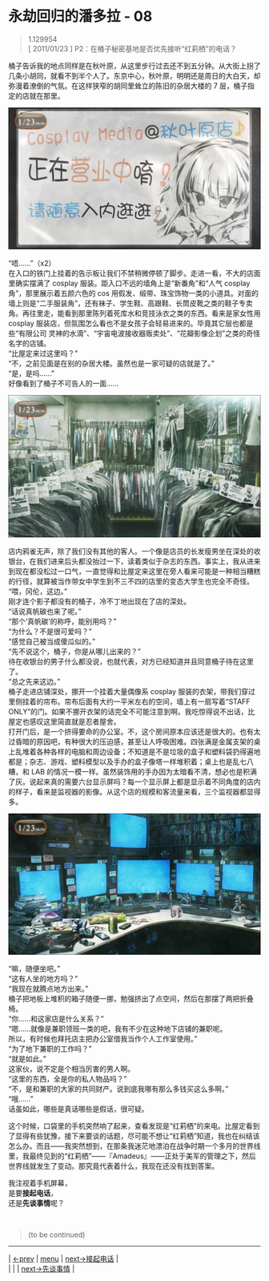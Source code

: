 # 永劫回归的潘多拉 - 08
> 1.129954  
> [ 2011/01/23 ] P2：在桶子秘密基地是否优先接听“红莉栖”的电话？  

桶子告诉我的地点同样是在秋叶原，从这里步行过去还不到五分钟。从大街上拐了几条小胡同，就看不到半个人了。东京中心，秋叶原，明明还是周日的大白天，却弥漫着潦倒的气氛。在这样狭窄的胡同里耸立的陈旧的杂居大楼的 7 层，桶子指定的店就在那里。  

![](../img/0035-1.png)

“唔……”（x2）  
在入口的铁门上挂着的告示板让我们不禁稍微停顿了脚步。走进一看，不大的店面里确实摆满了 cosplay 服装。距入口不远的墙角上是“新番角”和“人气 cosplay 角”，那里展示着五颜六色的 cos 用假发、缎带、珠宝饰物一类的小道具。对面的墙上则是“二手服装角”，还有袜子、学生鞋、高跟鞋、长筒皮靴之类的鞋子专卖角。再往里走，能看到那里陈列着死库水和竞技泳衣之类的东西。看来是家女性用 cosplay 服装店，但氛围怎么看也不是女孩子会轻易进来的。毕竟其它层也都是些“有限公司 灵神的水滴”、“宇宙电波接收器贩卖处”、“花瓣影像企划”之类的奇怪名字的店铺。  
“比屋定来过这里吗？”  
“不，之前见面是在别的杂居大楼。虽然也是一家可疑的店就是了。”  
“是，是吗……”  
好像看到了桶子不可告人的一面……  

![](../img/0035-2.png)

店内鸦雀无声，除了我们没有其他的客人。一个像是店员的长发瘦男坐在深处的收银台，在我们进来后头都没抬过一下，读着类似于杂志的东西。事实上，我从进来到现在都没松过一口气，一直觉得和比屋定来这里在旁人看来可能是一种相当糟糕的行径，就算被当作带女中学生到不三不四的店里的变态大学生也完全不奇怪。  
“喂，冈伦，这边。”  
刚才连个影子都没有的桶子，冷不丁地出现在了店的深处。  
“话说真帆碳也来了呢。”  
“那个‘真帆碳’的称呼，能别用吗？”  
“为什么？不是很可爱吗？”  
“感觉自己被当成傻瓜似的。”  
“先不说这个，桶子，你是从哪儿出来的？”  
待在收银台的男子什么都没说，也就代表，对方已经知道并且同意桶子待在这里了。  
“总之先来这边。”  
桶子走进店铺深处，挪开一个挂着大量偶像系 cosplay 服装的衣架，带我们穿过里侧挂着的帘布。帘布后面有大约一平米左右的空间，墙上有一扇写着“STAFF ONLY”的门。如果不挪开衣架的话完全不可能注意到啊。我吃惊得说不出话，比屋定也感叹这里简直就是忍者屋舍。  
打开门后，是一个挤得要命的办公室。不，这个房间原本应该还是很大的。也有太过昏暗的原因吧，有种很大的压迫感，甚至让人呼吸困难。四张满是金属支架的桌上乱堆着各种各样的电脑和周边设备；不知道是不是垃圾的盒子和塑料袋扔得遍地都是；杂志、游戏、塑料模型以及手办的盒子像塔一样堆积着；桌上也是乱七八糟，和 LAB 的情况一模一样。虽然装饰用的手办因为太暗看不清，想必也是积满了灰。说起来真的需要六台显示屏吗？每一个显示屏上都是显示着不同角度的店内的样子，看来是监视器的影像。从这个店的规模和客流量来看，三个监视器都显得多。  

![](../img/0035-3.png)

“嘛，随便坐吧。”  
“这有人坐的地方吗？”  
“我现在就腾点地方出来。”  
桶子把地板上堆积的箱子随便一挪，勉强挤出了点空间，然后在那摆了两把折叠椅。  
“你……和这家店是什么关系？”  
“嗯……就像是兼职领班一类的吧，我有不少在这种地下店铺的兼职呢。  
 所以，有时候也拜托店主把办公室借我当作个人工作室使用。”  
“为了地下兼职的工作吗？”  
“就是如此。”  
这家伙，说不定是个相当厉害的男人啊。  
“这里的东西，全是你的私人物品吗？”  
“不，是和兼职的大家的共同财产。说到底我哪有那么多钱买这么多啊。”  
“哦……”  
话虽如此，哪些是真话哪些是假话，很可疑。  

这个时候，口袋里的手机突然响了起来，查看发现是“红莉栖”的来电。比屋定看到了显得有些犹豫，接下来要谈的话题，尽可能不想让“红莉栖”知道，我也在纠结该怎么办。而且——我突然想到，在那条我迷茫地漂泊在战争时期一个多月的世界线里，我最终见到的“红莉栖”——『Amadeus』——正处于美军的管理之下，然后世界线就发生了变动。那究竟代表着什么，我现在还没有找到答案。  

我注视着手机屏幕，  
是要**接起电话**，  
还是**先谈事情**呢？  


<br/>

> (to be continued)
---

| [←prev](./0034) | [menu](../) | [next→接起电话](./0036) |  
|                 |             | [next→先谈事情](./0036-2) |
